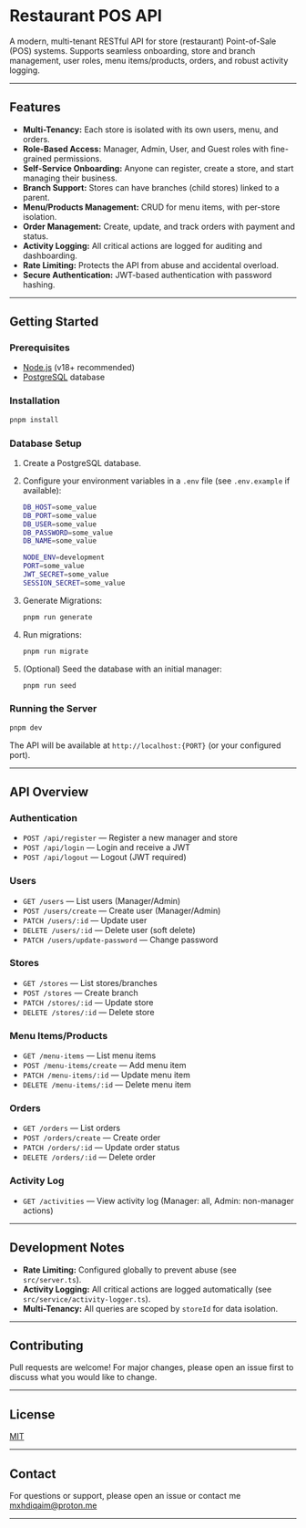 # Restaurant POS API

A modern, multi-tenant RESTful API for store (restaurant) Point-of-Sale (POS) systems.
Supports seamless onboarding, store and branch management, user roles, menu items/products, orders, and robust activity logging.

---

## Features

- **Multi-Tenancy:** Each store is isolated with its own users, menu, and orders.
- **Role-Based Access:** Manager, Admin, User, and Guest roles with fine-grained permissions.
- **Self-Service Onboarding:** Anyone can register, create a store, and start managing their business.
- **Branch Support:** Stores can have branches (child stores) linked to a parent.
- **Menu/Products Management:** CRUD for menu items, with per-store isolation.
- **Order Management:** Create, update, and track orders with payment and status.
- **Activity Logging:** All critical actions are logged for auditing and dashboarding.
- **Rate Limiting:** Protects the API from abuse and accidental overload.
- **Secure Authentication:** JWT-based authentication with password hashing.

---

## Getting Started

### Prerequisites

- [Node.js](https://nodejs.org/) (v18+ recommended)
- [PostgreSQL](https://www.postgresql.org/) database

### Installation

```bash
pnpm install
```

### Database Setup

1. Create a PostgreSQL database.
2. Configure your environment variables in a `.env` file (see `.env.example` if available):

    ```bash
    DB_HOST=some_value
    DB_PORT=some_value
    DB_USER=some_value
    DB_PASSWORD=some_value
    DB_NAME=some_value

    NODE_ENV=development
    PORT=some_value
    JWT_SECRET=some_value
    SESSION_SECRET=some_value
    ```

3. Generate Migrations:

    ```bash
    pnpm run generate
    ```

4. Run migrations:

    ```bash
    pnpm run migrate
    ```

5. (Optional) Seed the database with an initial manager:

    ```bash
    pnpm run seed
    ```

### Running the Server

```bash
pnpm dev
```

The API will be available at `http://localhost:{PORT}` (or your configured port).

---

## API Overview

### Authentication

- `POST /api/register` — Register a new manager and store
- `POST /api/login` — Login and receive a JWT
- `POST /api/logout` — Logout (JWT required)

### Users

- `GET /users` — List users (Manager/Admin)
- `POST /users/create` — Create user (Manager/Admin)
- `PATCH /users/:id` — Update user
- `DELETE /users/:id` — Delete user (soft delete)
- `PATCH /users/update-password` — Change password

### Stores

- `GET /stores` — List stores/branches
- `POST /stores` — Create branch
- `PATCH /stores/:id` — Update store
- `DELETE /stores/:id` — Delete store

### Menu Items/Products

- `GET /menu-items` — List menu items
- `POST /menu-items/create` — Add menu item
- `PATCH /menu-items/:id` — Update menu item
- `DELETE /menu-items/:id` — Delete menu item

### Orders

- `GET /orders` — List orders
- `POST /orders/create` — Create order
- `PATCH /orders/:id` — Update order status
- `DELETE /orders/:id` — Delete order

### Activity Log

- `GET /activities` — View activity log (Manager: all, Admin: non-manager actions)

---

## Development Notes

- **Rate Limiting:** Configured globally to prevent abuse (see `src/server.ts`).
- **Activity Logging:** All critical actions are logged automatically (see `src/service/activity-logger.ts`).
- **Multi-Tenancy:** All queries are scoped by `storeId` for data isolation.

---

## Contributing

Pull requests are welcome! For major changes, please open an issue first to discuss what you would like to change.

---

## License

[MIT](LICENSE)

---

## Contact

For questions or support, please open an issue or contact me mxhdiqaim@proton.me

---
